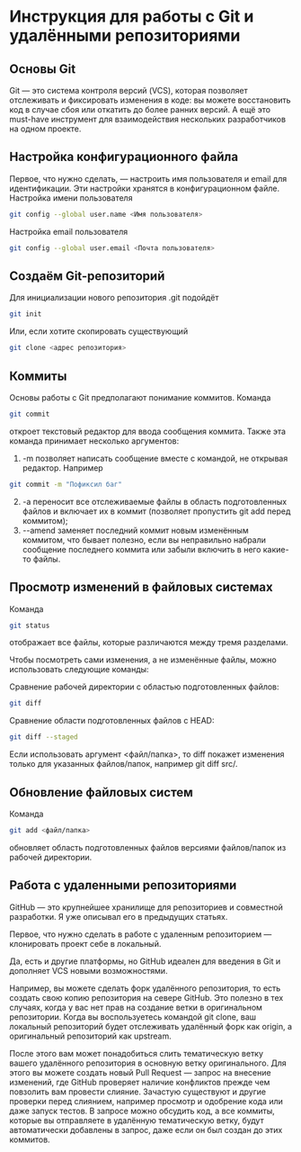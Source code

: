 # Инструкция для работы с Git и удалёнными репозиториями

## Основы Git
Git — это система контроля версий (VCS), которая позволяет отслеживать и фиксировать изменения в коде: вы можете восстановить код в случае сбоя или откатить до более ранних версий. А ещё это must-have инструмент для взаимодействия нескольких разработчиков на одном проекте. 

## Настройка конфигурационного файла
Первое, что нужно сделать, — настроить имя пользователя и email для идентификации. Эти настройки хранятся в конфигурационном файле.
Настройка имени пользователя 
```sh
git config --global user.name <Имя пользователя>
```
Настройка email пользователя
```sh
git config --global user.email <Почта пользователя>
```

## Создаём Git-репозиторий
Для инициализации нового репозитория .git подойдёт
```sh
git init 
```
Или, если хотите скопировать существующий
```sh
git clone <адрес репозитория> 
```

## Коммиты
Основы работы с Git предполагают понимание коммитов. Команда 
```sh
git commit  
```
откроет текстовый редактор для ввода сообщения коммита. Также эта команда принимает несколько аргументов:
1) -m позволяет написать сообщение вместе с командой, не открывая редактор. Например
```sh
git commit -m "Пофиксил баг"  
``` 
2) -a переносит все отслеживаемые файлы в область подготовленных файлов и включает их в коммит (позволяет пропустить git add перед коммитом);
3) --amend заменяет последний коммит новым изменённым коммитом, что бывает полезно, если вы неправильно набрали сообщение последнего коммита или забыли включить в него какие-то файлы.

## Просмотр изменений в файловых системах
Команда 
```sh
git status   
``` 
отображает все файлы, которые различаются между тремя разделами. 

Чтобы посмотреть сами изменения, а не изменённые файлы, можно использовать следующие команды:

Cравнение рабочей директории с областью подготовленных файлов:
```sh
git diff   
``` 
Сравнение области подготовленных файлов с HEAD:
```sh
git diff --staged   
``` 


Если использовать аргумент <файл/папка>, то diff покажет изменения только для указанных файлов/папок, например git diff src/.

## Обновление файловых систем
Команда 
```sh
git add <файл/папка>    
``` 
обновляет область подготовленных файлов версиями файлов/папок из рабочей директории.

## Работа с удаленными репозиториями
GitHub — это крупнейшее хранилище для репозиториев и совместной разработки. Я уже описывал его в предыдущих статьях.

Первое, что нужно сделать в работе с удаленным репозиторием — клонировать проект себе в локальный.

Да, есть и другие платформы, но GitHub идеален для введения в Git и дополняет VCS новыми возможностями.

Например, вы можете сделать форк удалённого репозитория, то есть создать свою копию репозитория на севере GitHub. Это полезно в тех случаях, когда у вас нет прав на создание ветки в оригинальном репозитории. Когда вы воспользуетесь командой git clone, ваш локальный репозиторий будет отслеживать удалённый форк как origin, а оригинальный репозиторий как upstream.

После этого вам может понадобиться слить тематическую ветку вашего удалённого репозитория в основную ветку оригинального. Для этого вы можете создать новый Pull Request — запрос на внесение изменений, где GitHub проверяет наличие конфликтов прежде чем повзолить вам провести слияние. Зачастую существуют и другие проверки перед слиянием, например просмотр и одобрение кода или даже запуск тестов. В запросе можно обсудить код, а все коммиты, которые вы отправляете в удалённую тематическую ветку, будут автоматически добавлены в запрос, даже если он был создан до этих коммитов.